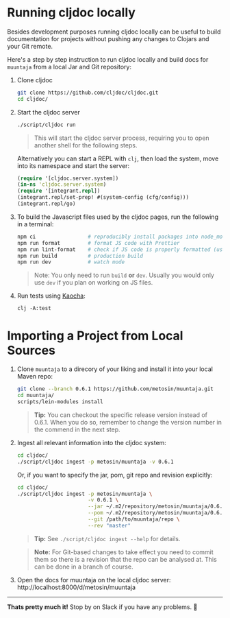 # Running cljdoc locally

Besides development purposes running cljdoc locally can be useful to
build documentation for projects without pushing any changes to
Clojars and your Git remote.

Here's a step by step instruction to run cljdoc locally and build docs
for `muuntaja` from a local Jar and Git repository:

1. Clone cljdoc

   ```sh
   git clone https://github.com/cljdoc/cljdoc.git
   cd cljdoc/
   ```

1. Start the cljdoc server

    ```sh
    ./script/cljdoc run
    ```

    > This will start the cljdoc server process, requiring you to open another shell for the following steps.

    Alternatively you can start a REPL with `clj`,
    then load the system, move into its namespace and start the server:

    ```clj
    (require '[cljdoc.server.system])
    (in-ns 'cljdoc.server.system)
    (require '[integrant.repl])
    (integrant.repl/set-prep! #(system-config (cfg/config)))
    (integrant.repl/go)
    ```

1. To build the Javascript files used by the cljdoc pages, run the following in a terminal:

    ```sh
    npm ci                 # reproducibly install packages into node_modules
    npm run format         # format JS code with Prettier
    npm run lint-format    # check if JS code is properly formatted (used in CI)
    npm run build          # production build
    npm run dev            # watch mode
    ```

    > Note: You only need to run `build` **or** `dev`. Usually you would only use `dev` if you plan on working on JS files.

1. Run tests using [Kaocha](https://github.com/lambdaisland/kaocha):

    ```
    clj -A:test
    ```

# Importing a Project from Local Sources

1. Clone `muuntaja` to a direcory of your liking and install it into your local Maven repo:

    ```sh
    git clone --branch 0.6.1 https://github.com/metosin/muuntaja.git
    cd muuntaja/
    scripts/lein-modules install
    ```

    > **Tip:** You can checkout the specific release version instead of 0.6.1.
    > When you do so, remember to change the version number in the commend in the
    > next step.

1. Ingest all relevant information into the cljdoc system:

    ```sh
    cd cljdoc/
    ./script/cljdoc ingest -p metosin/muuntaja -v 0.6.1
    ```

    Or, if you want to specify the jar, pom, git repo and revision explicitly:

    ```sh
    cd cljdoc/
    ./script/cljdoc ingest -p metosin/muuntaja \
                           -v 0.6.1 \
                           --jar ~/.m2/repository/metosin/muuntaja/0.6.1/muuntaja-0.6.1.jar \
                           --pom ~/.m2/repository/metosin/muuntaja/0.6.1/muuntaja-0.6.1.pom \
                           --git /path/to/muuntaja/repo \
                           --rev "master"
    ```

    > **Tip:** See `./script/cljdoc ingest --help` for details.

    > **Note:** For Git-based changes to take effect you need to
    > commit them so there is a revision that the repo can be analysed
    > at. This can be done in a branch of course.

1. Open the docs for muuntaja on the local cljdoc server: http://localhost:8000/d/metosin/muuntaja

---

**Thats pretty much it!** Stop by on Slack if you have any problems. :wave:
